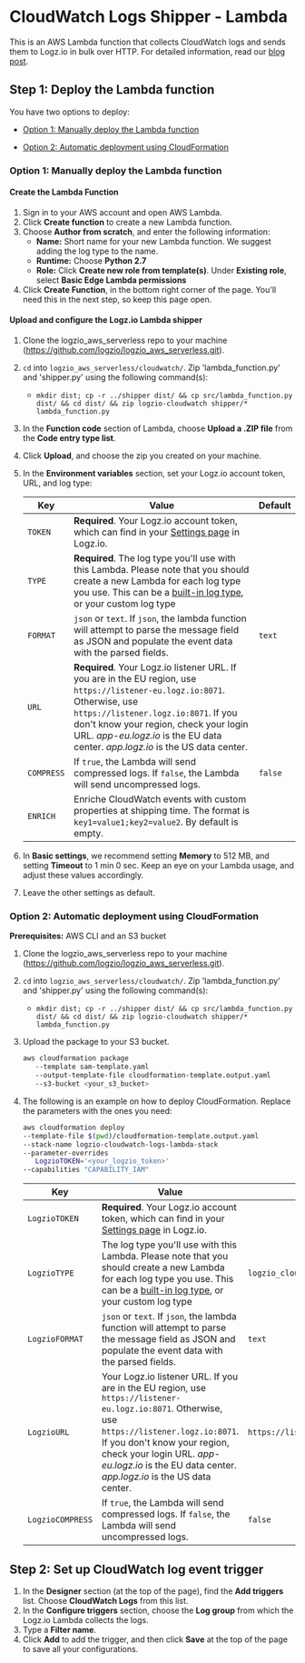 # CloudWatch Logs Shipper - Lambda

This is an AWS Lambda function that collects CloudWatch logs and sends them to Logz.io in bulk over HTTP.
For detailed information, read our [blog post](https://logz.io/blog/cloudwatch-lambda-shipper/).

## Step 1: Deploy the Lambda function

You have two options to deploy:

* [Option 1: Manually deploy the Lambda function](#Option-1-Manually-deploy-the-Lambda-function)

* [Option 2: Automatic deployment using CloudFormation](#Option-2-Automatic-deployment-using-CloudFormation)


### Option 1: Manually deploy the Lambda function

#### Create the Lambda Function

1. Sign in to your AWS account and open AWS Lambda.
2. Click **Create function** to create a new Lambda function.
3. Choose **Author from scratch**, and enter the following information:
    - **Name:** Short name for your new Lambda function. We suggest adding the log type to the name.
    - **Runtime:** Choose **Python 2.7**
    - **Role:** Click **Create new role from template(s)**. Under **Existing role**, select **Basic Edge Lambda permissions**
4. Click **Create Function**, in the bottom right corner of the page. You'll need this in the next step, so keep this page open.

#### Upload and configure the Logz.io Lambda shipper

1. Clone the logzio_aws_serverless repo to your machine (https://github.com/logzio/logzio_aws_serverless.git).
2. `cd` into `logzio_aws_serverless/cloudwatch/`. Zip 'lambda_function.py' and 'shipper.py' using the following command(s):
    - `mkdir dist; cp -r ../shipper dist/ && cp src/lambda_function.py dist/ && cd dist/ && zip logzio-cloudwatch shipper/* lambda_function.py`
3. In the **Function code** section of Lambda, choose **Upload a .ZIP file** from the **Code entry type list**.
4. Click **Upload**, and choose the zip you created on your machine.
5. In the **Environment variables** section, set your Logz.io account token, URL, and log type:

    | Key | Value | Default |
    |---|---|---|
    | `TOKEN` | **Required**. Your Logz.io account token, which can find in your [Settings page](https://app.logz.io/#/dashboard/settings/general) in Logz.io. | |
    | `TYPE` | **Required**. The log type you'll use with this Lambda. Please note that you should create a new Lambda for each log type you use. This can be a [built-in log type](https://docs.logz.io/user-guide/log-shipping/built-in-log-types.html), or your custom log type | |
    | `FORMAT` | `json` or `text`. If `json`, the lambda function will attempt to parse the message field as JSON and populate the event data with the parsed fields. | `text` |
    | `URL` | **Required**. Your Logz.io listener URL. If you are in the EU region, use `https://listener-eu.logz.io:8071`. Otherwise, use `https://listener.logz.io:8071`. If you don't know your region, check your login URL. _app-eu.logz.io_ is the EU data center. _app.logz.io_ is the US data center. |
    | `COMPRESS` | If `true`, the Lambda will send compressed logs. If `false`, the Lambda will send uncompressed logs. | `false` |
    | `ENRICH` | Enriche CloudWatch events with custom properties at shipping time. The format is `key1=value1;key2=value2`. By default is empty. | |

6. In **Basic settings**, we recommend setting **Memory** to 512 MB, and setting **Timeout** to 1 min 0 sec. Keep an eye on your Lambda usage, and adjust these values accordingly.
7. Leave the other settings as default.

### Option 2: Automatic deployment using CloudFormation

**Prerequisites:** AWS CLI and an S3 bucket

1. Clone the logzio_aws_serverless repo to your machine (https://github.com/logzio/logzio_aws_serverless.git).
2. `cd` into `logzio_aws_serverless/cloudwatch/`. Zip 'lambda_function.py' and 'shipper.py' using the following command(s):
    - `mkdir dist; cp -r ../shipper dist/ && cp src/lambda_function.py dist/ && cd dist/ && zip logzio-cloudwatch shipper/* lambda_function.py`
3. Upload the package to your S3 bucket.
 
     ```bash
     aws cloudformation package 
        --template sam-template.yaml
        --output-template-file cloudformation-template.output.yaml 
        --s3-bucket <your_s3_bucket>
     ```
 
4. The following is an example on how to deploy CloudFormation. Replace the parameters with the ones you need:

    ```bash
    aws cloudformation deploy 
    --template-file $(pwd)/cloudformation-template.output.yaml 
    --stack-name logzio-cloudwatch-logs-lambda-stack 
    --parameter-overrides  
       LogzioTOKEN='<your_logzio_token>'  
    --capabilities "CAPABILITY_IAM"
    ```
 
    | Key | Value | Default |
    |---|---|---|
    | `LogzioTOKEN` | **Required**. Your Logz.io account token, which can find in your [Settings page](https://app.logz.io/#/dashboard/settings/general) in Logz.io. | |
    | `LogzioTYPE` | The log type you'll use with this Lambda. Please note that you should create a new Lambda for each log type you use. This can be a [built-in log type](https://docs.logz.io/user-guide/log-shipping/built-in-log-types.html), or your custom log type | `logzio_cloudwatch_logs` |
    | `LogzioFORMAT` | `json` or `text`. If `json`, the lambda function will attempt to parse the message field as JSON and populate the event data with the parsed fields. | `text` |
    | `LogzioURL` | Your Logz.io listener URL. If you are in the EU region, use `https://listener-eu.logz.io:8071`. Otherwise, use `https://listener.logz.io:8071`. If you don't know your region, check your login URL. _app-eu.logz.io_ is the EU data center. _app.logz.io_ is the US data center. | `https://listener.logz.io:8071` |
    | `LogzioCOMPRESS` | If `true`, the Lambda will send compressed logs. If `false`, the Lambda will send uncompressed logs. | `false` |

## Step 2: Set up CloudWatch log event trigger

1. In the **Designer** section (at the top of the page), find the **Add triggers** list. Choose **CloudWatch Logs** from this list.
2. In the **Configure triggers** section, choose the **Log group** from which the Logz.io Lambda collects the logs.
3. Type a **Filter name**.
4. Click **Add** to add the trigger, and then click **Save** at the top of the page to save all your configurations.

